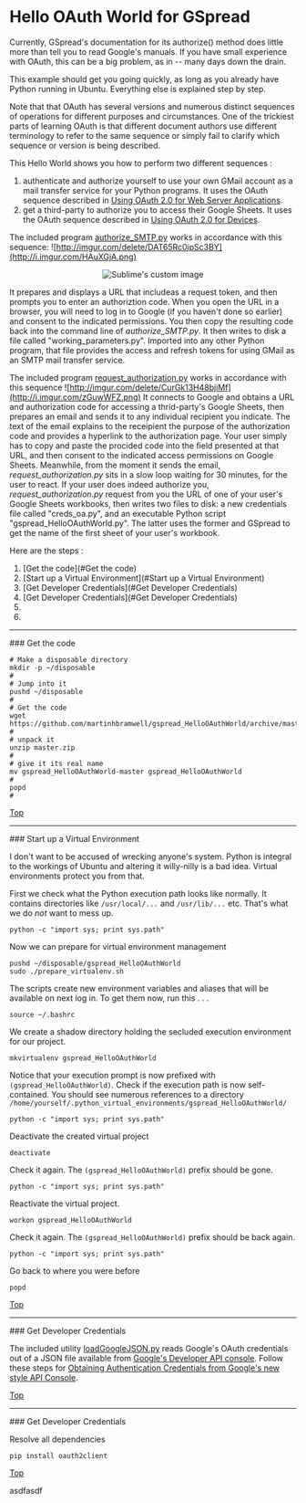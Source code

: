Hello OAuth World for GSpread
=============================


Currently, GSpread's documentation for its authorize() method does little more than tell you to read Google's manuals.  If you have small experience with OAuth, this can be a big problem, as in  -- many days down the drain.

This example should get you going quickly, as long as you already have Python running in Ubuntu.  Everything else is explained step by step.

Note that that OAuth has several versions and numerous distinct sequences of operations for different purposes and circumstances.  One of the trickiest parts of learning OAuth is that different document authors use different terminology to refer to the same sequence or simply fail to clarify which sequence or version is being described.

This Hello World shows you how to perform two different sequences :

  1. authenticate and authorize yourself to use your own GMail account as a mail transfer service for your Python programs.  It uses the OAuth sequence described in [Using OAuth 2.0 for Web Server Applications](http://goo.gl/CLzxPZ).
  2. get a third-party to authorize you to access their Google Sheets.  It uses the OAuth sequence described in [Using OAuth 2.0 for Devices](http://goo.gl/EGfc8e).

The included program [authorize_SMTP.py](http://goo.gl/nBJ3bE) works in accordance with this sequence:
![http://imgur.com/delete/DAT65Rc0ipSc3BY](http://i.imgur.com/HAuXGjA.png)

<p align="center">
  <img src="http://i.imgur.com/HAuXGjA.png" alt="Sublime's custom image"/>
</p>


It prepares and displays a URL that includeas a request token, and then prompts you to enter an authoriztion code.  When you open the URL in a browser, you will need to log in to Google (if you haven't done so earlier) and consent to the indicated permissions.  You then copy the resulting code back into the command line of *authorize_SMTP.py*.  It then writes to disk a file called "working_parameters.py".  Imported into any other Python program, that file provides the access and refresh tokens for using GMail as an SMTP mail transfer service.

The included program [request_authorization.py](http://goo.gl/MiqfQ4) works in accordance with this sequence ![http://imgur.com/delete/CurGk13H48bjiMf](http://i.imgur.com/zGuwWFZ.png)    It connects to Google and obtains a URL and authorization code for accessing a thrid-party's Google Sheets, then prepares an email and sends it to any individual recipient you indicate. The text of the email explains to the receipient the purpose of the authorization code and provides a hyperlink to the authorization page.  Your user simply has to copy and paste the procided code into the field presented at that URL, and then consent to the indicated access permissions on Google Sheets.  Meanwhile, from the moment it sends the email, *request_authorization.py* sits in a slow loop waiting for 30 minutes, for the user to react.  If your user does indeed authorize you, *request_authorization.py* request from you the URL of one of your user's Google Sheets workbooks, then writes two files to disk: a new credentials file called "creds_oa.py", and an executable Python script "gspread_HelloOAuthWorld.py".  The latter uses the former and GSpread to get the name of the first sheet of your user's workbook. 



<a name="Steps"/>
Here are the steps :

  1. [Get the code](#Get the code)
  1. [Start up a Virtual Environment](#Start up a Virtual Environment)
  1. [Get Developer Credentials](#Get Developer Credentials)
  1. [Get Developer Credentials](#Get Developer Credentials)
  2. 
  3. 

- - - - - - - - - - - - -
<a name="Get the code"/>
### Get the code

    # Make a disposable directory
    mkdir -p ~/disposable
    #
    # Jump into it
    pushd ~/disposable
    #
    # Get the code
    wget https://github.com/martinhbramwell/gspread_HelloOAuthWorld/archive/master.zip
    #
    # unpack it
    unzip master.zip
    #
    # give it its real name
    mv gspread_HelloOAuthWorld-master gspread_HelloOAuthWorld
    #
    popd
    #
    

[Top](#Steps)

  
- - - - - - - - - - - - -
<a name="Start up a Virtual Environment"/>
### Start up a Virtual Environment

I don't want to be accused of wrecking anyone's system.  Python is integral to the workings of Ubuntu and altering it willy-nilly is a bad idea.  Virtual environments protect you from that.

First we check what the Python execution path looks like normally.  It contains directories like `/usr/local/...` and  `/usr/lib/...` etc.  That's what we do *not* want to mess up.

    python -c "import sys; print sys.path"

Now we can prepare for virtual environment management

    pushd ~/disposable/gspread_HelloOAuthWorld
    sudo ./prepare_virtualenv.sh

The scripts create new environment variables and aliases that will be available on next log in.  To get them now, run this . . .

    source ~/.bashrc

We create a shadow directory holding the secluded execution environment for our project.

    mkvirtualenv gspread_HelloOAuthWorld

Notice that your execution prompt is now prefixed with `(gspread_HelloOAuthWorld)`. Check if the execution path is now self-contained.  You should see numerous references to a directory `/home/yourself/.python_virtual_environments/gspread_HelloOAuthWorld/`

    python -c "import sys; print sys.path"

Deactivate the created virtual project

    deactivate

Check it again.  The `(gspread_HelloOAuthWorld)` prefix should be gone.

    python -c "import sys; print sys.path"

Reactivate the virtual project.

    workon gspread_HelloOAuthWorld

Check it again.  The `(gspread_HelloOAuthWorld)` prefix should be back again.

    python -c "import sys; print sys.path"

Go back to where you were before

    popd


[Top](#Steps)

  
- - - - - - - - - - - - -
<a name="Get Developer Credentials"/>
### Get Developer Credentials

The included utility [loadGoogleJSON.py](https://github.com/martinhbramwell/gspread_HelloOAuthWorld/blob/master/loadGoogleJSON.py) reads Google's OAuth credentials out of a JSON file available from [Google's Developer API console](https://console.developers.google.com/).  Follow these steps for [Obtaining Authentication Credentials from Google's new style API Console](https://github.com/martinhbramwell/gspread_HelloOAuthWorld/wiki/Obtaining-Authentication-Credentials-from-Google's-new-style-API-Console).


[Top](#Steps)

  
- - - - - - - - - - - - -
<a name="Get Developer Credentials"/>
### Get Developer Credentials

Resolve all dependencies

    pip install oauth2client

[Top](#Steps)

asdfasdf
